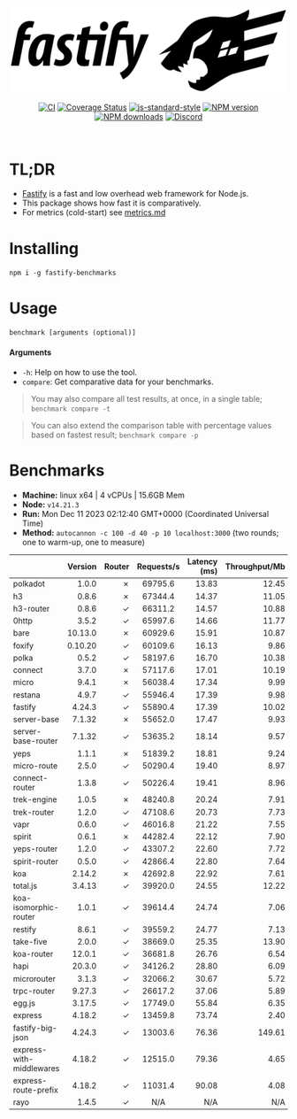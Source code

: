 <div align="center">
  <img src="https://github.com/fastify/graphics/raw/HEAD/fastify-landscape-outlined.svg" width="650" height="auto"/>
</div>

<div align="center">

[![CI](https://github.com/fastify/fastify/workflows/ci/badge.svg)](https://github.com/fastify/fastify/actions/workflows/ci.yml)
[![Coverage Status](https://coveralls.io/repos/github/fastify/fastify/badge.svg?branch=master)](https://coveralls.io/github/fastify/fastify?branch=master)
[![js-standard-style](https://img.shields.io/badge/code%20style-standard-brightgreen.svg?style=flat)](http://standardjs.com/)
[![NPM version](https://img.shields.io/npm/v/fastify.svg?style=flat)](https://www.npmjs.com/package/fastify)
[![NPM downloads](https://img.shields.io/npm/dm/fastify.svg?style=flat)](https://www.npmjs.com/package/fastify) [![Discord](https://img.shields.io/discord/725613461949906985)](https://discord.gg/fastify)

</div>
<br />

# TL;DR

* [Fastify](https://github.com/fastify/fastify) is a fast and low overhead web framework for Node.js.
* This package shows how fast it is comparatively.
* For metrics (cold-start) see [metrics.md](./METRICS.md)

# Installing

```
npm i -g fastify-benchmarks
```

# Usage

```
benchmark [arguments (optional)]
```

#### Arguments

* `-h`: Help on how to use the tool.
* `compare`: Get comparative data for your benchmarks.

> You may also compare all test results, at once, in a single table; `benchmark compare -t`

> You can also extend the comparison table with percentage values based on fastest result; `benchmark compare -p`
# Benchmarks

* __Machine:__ linux x64 | 4 vCPUs | 15.6GB Mem
* __Node:__ `v14.21.3`
* __Run:__ Mon Dec 11 2023 02:12:40 GMT+0000 (Coordinated Universal Time)
* __Method:__ `autocannon -c 100 -d 40 -p 10 localhost:3000` (two rounds; one to warm-up, one to measure)

|                          | Version | Router | Requests/s | Latency (ms) | Throughput/Mb |
| :--                      | --:     | --:    | :-:        | --:          | --:           |
| polkadot                 | 1.0.0   | ✗      | 69795.6    | 13.83        | 12.45         |
| h3                       | 0.8.6   | ✗      | 67344.4    | 14.37        | 11.05         |
| h3-router                | 0.8.6   | ✓      | 66311.2    | 14.57        | 10.88         |
| 0http                    | 3.5.2   | ✓      | 65997.6    | 14.66        | 11.77         |
| bare                     | 10.13.0 | ✗      | 60929.6    | 15.91        | 10.87         |
| foxify                   | 0.10.20 | ✓      | 60109.6    | 16.13        | 9.86          |
| polka                    | 0.5.2   | ✓      | 58197.6    | 16.70        | 10.38         |
| connect                  | 3.7.0   | ✗      | 57117.6    | 17.01        | 10.19         |
| micro                    | 9.4.1   | ✗      | 56038.4    | 17.34        | 9.99          |
| restana                  | 4.9.7   | ✓      | 55946.4    | 17.39        | 9.98          |
| fastify                  | 4.24.3  | ✓      | 55890.4    | 17.39        | 10.02         |
| server-base              | 7.1.32  | ✗      | 55652.0    | 17.47        | 9.93          |
| server-base-router       | 7.1.32  | ✓      | 53635.2    | 18.14        | 9.57          |
| yeps                     | 1.1.1   | ✗      | 51839.2    | 18.81        | 9.24          |
| micro-route              | 2.5.0   | ✓      | 50290.4    | 19.40        | 8.97          |
| connect-router           | 1.3.8   | ✓      | 50226.4    | 19.41        | 8.96          |
| trek-engine              | 1.0.5   | ✗      | 48240.8    | 20.24        | 7.91          |
| trek-router              | 1.2.0   | ✓      | 47108.6    | 20.73        | 7.73          |
| vapr                     | 0.6.0   | ✓      | 46016.8    | 21.22        | 7.55          |
| spirit                   | 0.6.1   | ✗      | 44282.4    | 22.12        | 7.90          |
| yeps-router              | 1.2.0   | ✓      | 43307.2    | 22.60        | 7.72          |
| spirit-router            | 0.5.0   | ✓      | 42866.4    | 22.80        | 7.64          |
| koa                      | 2.14.2  | ✗      | 42692.8    | 22.92        | 7.61          |
| total.js                 | 3.4.13  | ✓      | 39920.0    | 24.55        | 12.22         |
| koa-isomorphic-router    | 1.0.1   | ✓      | 39614.4    | 24.74        | 7.06          |
| restify                  | 8.6.1   | ✓      | 39559.2    | 24.77        | 7.13          |
| take-five                | 2.0.0   | ✓      | 38669.0    | 25.35        | 13.90         |
| koa-router               | 12.0.1  | ✓      | 36681.8    | 26.76        | 6.54          |
| hapi                     | 20.3.0  | ✓      | 34126.2    | 28.80        | 6.09          |
| microrouter              | 3.1.3   | ✓      | 32066.2    | 30.67        | 5.72          |
| trpc-router              | 9.27.3  | ✓      | 26617.2    | 37.06        | 5.89          |
| egg.js                   | 3.17.5  | ✓      | 17749.0    | 55.84        | 6.35          |
| express                  | 4.18.2  | ✓      | 13459.8    | 73.74        | 2.40          |
| fastify-big-json         | 4.24.3  | ✓      | 13003.6    | 76.36        | 149.61        |
| express-with-middlewares | 4.18.2  | ✓      | 12515.0    | 79.36        | 4.65          |
| express-route-prefix     | 4.18.2  | ✓      | 11031.4    | 90.08        | 4.08          |
| rayo                     | 1.4.5   | ✓      | N/A        | N/A          | N/A           |

